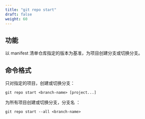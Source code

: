 ```yaml
---
title: "git repo start"
draft: false
weight: 60
---
```


## 功能

以 manifest 清单仓库指定的版本为基准，为项目创建分支或切换分支。

## 命令格式

只对指定的项目，创建或切换分支：

    git repo start <branch-name> [project...]

为所有项目创建或切换分支，分支名 <branch-name>：

    git repo start --all <branch-name>
